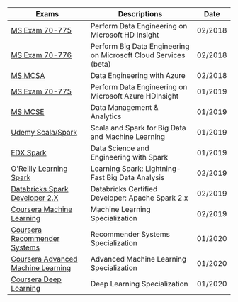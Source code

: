 | Exams | Descriptions | Date |
| --- | --- | --- |
| [MS Exam 70-775](https://www.microsoft.com/en-us/learning/exam-70-775.aspx "link") | Perform Data Engineering on Microsoft HD Insight | 02/2018 |
| [MS Exam 70-776](https://www.microsoft.com/en-us/learning/exam-70-776.aspx "link") | Perform Big Data Engineering on Microsoft Cloud Services (beta) | 02/2018 |
| [MS MCSA](https://www.microsoft.com/en-us/learning/mcsa-data-engineering-with-azure.aspx "link") | Data Engineering with Azure | 02/2018 |
| [MS Exam 70-775](https://www.microsoft.com/en-us/learning/exam-70-775.aspx "link") | Perform Data Engineering on Microsoft Azure HDInsight | 01/2019 |
| [MS MCSE](https://www.microsoft.com/en-us/learning/mcse-data-management-analytics.aspx "link") | Data Management & Analytics | 01/2019 |
| [Udemy Scala/Spark](https://www.udemy.com/scala-and-spark-for-big-data-and-machine-learning/ "link") | Scala and Spark for Big Data and Machine Learning | 01/2019 |
| [EDX Spark](https://www.edx.org/xseries/data-science-engineering-apacher-sparktm#courses "link") | Data Science and Engineering with Spark | 01/2019 |
| [O'Reilly Learning Spark](https://www.amazon.com/Learning-Spark-Lightning-Fast-Data-Analysis-ebook/dp/B00SW0TY8O/ref=mt_kindle?_encoding=UTF8&me=&qid= "link")| Learning Spark: Lightning-Fast Big Data Analysis | 02/2019 |
| [Databricks Spark Developer 2.X](https://databricks.com/training/certified-spark-developer "link") | Databricks Certified Developer: Apache Spark 2.x | 02/2019 |
| [Coursera Machine Learning](https://www.coursera.org/specializations/machine-learning "link") | Machine Learning Specialization | 02/2019 |
| [Coursera Recommender Systems](https://www.coursera.org/specializations/recommender-systems "link") | Recommender Systems Specialization | 01/2020 |
| [Coursera Advanced Machine Learning](https://www.coursera.org/specializations/aml "link") | Advanced Machine Learning Specialization | 01/2020 |
| [Coursera Deep Learning](https://www.coursera.org/specializations/deep-learning "link") | Deep Learning Specialization | 01/2020 |
